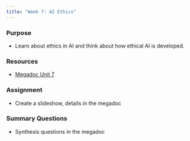 ```yaml
---
title: "Week 7: AI Ethics"
---
```


### Purpose

- Learn about ethics in AI and think about how ethical AI is developed.

### Resources
- [Megadoc Unit 7](../megadoc/unit-07)

### Assignment

- Create a slideshow, details in the megadoc


### Summary Questions

- Synthesis questions in the megadoc
